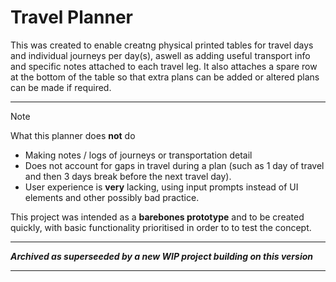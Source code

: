
# Travel Planner

This was created to enable creatng physical printed tables for travel days and individual journeys per day(s), aswell as adding useful transport info and specific notes attached to each travel leg. It also attaches a spare row at the bottom of the table so that extra plans can be added or altered plans can be made if required. 

------
> [!NOTE]
> What this planner does **not** do
> - Making notes / logs of journeys or transportation detail
> - Does not account for gaps in travel during a plan (such as 1 day of travel and then 3 days break before the next travel day).
> - User experience is **very** lacking, using input prompts instead of UI elements and other possibly bad practice.

This project was intended as a **barebones prototype** and to be created quickly, with basic functionality prioritised in order to to test the concept.

-----------

***Archived as superseeded by a new WIP project building on this version***

-----------
